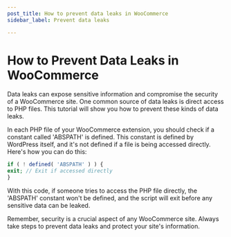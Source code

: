 ```yaml
---
post_title: How to prevent data leaks in WooCommerce
sidebar_label: Prevent data leaks

---
```


# How to Prevent Data Leaks in WooCommerce

Data leaks can expose sensitive information and compromise the security of a WooCommerce site. One common source of data leaks is direct access to PHP files. This tutorial will show you how to prevent these kinds of data leaks.

In each PHP file of your WooCommerce extension, you should check if a constant called 'ABSPATH' is defined. This constant is defined by WordPress itself, and it's not defined if a file is being accessed directly. Here's how you can do this:

```php
if ( ! defined( 'ABSPATH' ) ) {
exit; // Exit if accessed directly
}
```

With this code, if someone tries to access the PHP file directly, the 'ABSPATH' constant won't be defined, and the script will exit before any sensitive data can be leaked.

Remember, security is a crucial aspect of any WooCommerce site. Always take steps to prevent data leaks and protect your site's information.
